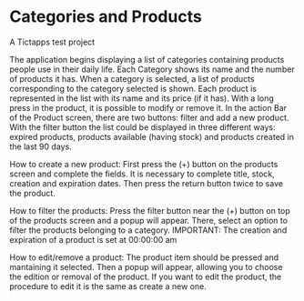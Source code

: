 # Categories and Products
A Tictapps test project

The application begins displaying a list of categories containing products people use in their daily life. Each Category shows its name
and the number of products it has.
When a category is selected, a list of products corresponding to the category selected is shown. Each product is represented in the list
with its name and its price (if it has).
With a long press in the product, it is possible to modify or remove it.
In the action Bar of the Product screen, there are two buttons: filter and add a new product. With the filter button the list could be 
displayed in three different ways: expired products, products available (having stock) and products created in the last 90 days.

How to create a new product:
    First press the (+) button on the products screen and complete the fields. It is necessary to complete title, stock, creation and expiration dates.
Then press the return button twice to save the product.

How to filter the products:
    Press the filter button near the (+) button on top of the products screen and a popup will appear. There, select an option to filter the products
belonging to a category.
IMPORTANT: The creation and expiration of a product is set at 00:00:00 am

How to edit/remove a product:
    The product item should be pressed and mantaining it selected. Then a popup will appear, allowing you to choose the edition or removal of the product.
If you want to edit the product, the procedure to edit it is the same as create a new one.
